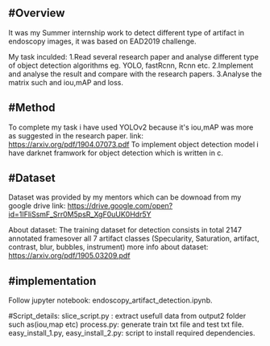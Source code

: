 #Overview
-------------------------------
It was my Summer internship work to detect different type of artifact in endoscopy images, it was based on EAD2019 challenge.

My task inculded:
1.Read several research paper and analyse different type of object detection algorithms eg. YOLO, fastRcnn, Rcnn etc.
2.Implement and analyse the result and compare with the research papers.
3.Analyse the matrix such and iou,mAP and loss.

#Method
---------------------------------
To complete my task i have used YOLOv2 because it's iou,mAP was more as suggested in the research paper.
link: https://arxiv.org/pdf/1904.07073.pdf
To implement object detection model i have darknet framwork for object detection which is written in c.

#Dataset
-------------------------------------
Dataset was provided by my mentors which can be downoad from my google drive 
link: https://drive.google.com/open?id=1IFliSsmF_Srr0M5psR_XgF0uUK0Hdr5Y

About dataset:
The training dataset for detection consists in total 2147 annotated framesover all 7 artifact classes (Specularity, Saturation, artifact, contrast, blur, bubbles, instrument)
more info about dataset: https://arxiv.org/pdf/1905.03209.pdf

#implementation
-----------------------------------
Follow jupyter notebook: endoscopy_artifact_detection.ipynb.

#Script_details:
slice_script.py : extract usefull data from output2 folder such as(iou,map etc)
process.py: generate train txt file and test txt file.
easy_install_1.py, easy_install_2.py: script to install required dependencies.







